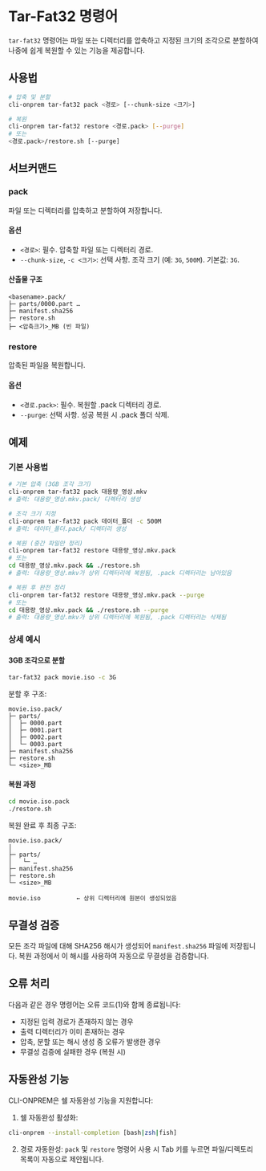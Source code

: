 # Tar-Fat32 명령어

`tar-fat32` 명령어는 파일 또는 디렉터리를 압축하고 지정된 크기의 조각으로 분할하여 나중에 쉽게 복원할 수 있는 기능을 제공합니다.

## 사용법

```bash
# 압축 및 분할
cli-onprem tar-fat32 pack <경로> [--chunk-size <크기>]

# 복원
cli-onprem tar-fat32 restore <경로.pack> [--purge]
# 또는
<경로.pack>/restore.sh [--purge]
```

## 서브커맨드

### pack

파일 또는 디렉터리를 압축하고 분할하여 저장합니다.

#### 옵션

- `<경로>`: 필수. 압축할 파일 또는 디렉터리 경로.
- `--chunk-size`, `-c <크기>`: 선택 사항. 조각 크기 (예: `3G`, `500M`). 기본값: `3G`.

#### 산출물 구조

```
<basename>.pack/
├─ parts/0000.part …
├─ manifest.sha256
├─ restore.sh
├─ <압축크기>_MB (빈 파일)
```

### restore

압축된 파일을 복원합니다.

#### 옵션

- `<경로.pack>`: 필수. 복원할 .pack 디렉터리 경로.
- `--purge`: 선택 사항. 성공 복원 시 .pack 폴더 삭제.

## 예제

### 기본 사용법

```bash
# 기본 압축 (3GB 조각 크기)
cli-onprem tar-fat32 pack 대용량_영상.mkv
# 출력: 대용량_영상.mkv.pack/ 디렉터리 생성

# 조각 크기 지정
cli-onprem tar-fat32 pack 데이터_폴더 -c 500M
# 출력: 데이터_폴더.pack/ 디렉터리 생성

# 복원 (중간 파일만 정리)
cli-onprem tar-fat32 restore 대용량_영상.mkv.pack
# 또는
cd 대용량_영상.mkv.pack && ./restore.sh
# 출력: 대용량_영상.mkv가 상위 디렉터리에 복원됨, .pack 디렉터리는 남아있음

# 복원 후 완전 정리
cli-onprem tar-fat32 restore 대용량_영상.mkv.pack --purge
# 또는
cd 대용량_영상.mkv.pack && ./restore.sh --purge
# 출력: 대용량_영상.mkv가 상위 디렉터리에 복원됨, .pack 디렉터리는 삭제됨
```

### 상세 예시

#### 3GB 조각으로 분할

```bash
tar-fat32 pack movie.iso -c 3G
```

분할 후 구조:

```
movie.iso.pack/
├─ parts/
│  ├─ 0000.part
│  ├─ 0001.part
│  ├─ 0002.part
│  └─ 0003.part
├─ manifest.sha256
├─ restore.sh
└─ <size>_MB
```

#### 복원 과정

```bash
cd movie.iso.pack
./restore.sh
```

복원 완료 후 최종 구조:

```
movie.iso.pack/
│
├─ parts/
│   └─ …
├─ manifest.sha256
├─ restore.sh
└─ <size>_MB

movie.iso          ← 상위 디렉터리에 원본이 생성되었음
```

## 무결성 검증

모든 조각 파일에 대해 SHA256 해시가 생성되어 `manifest.sha256` 파일에 저장됩니다. 복원 과정에서 이 해시를 사용하여 자동으로 무결성을 검증합니다.

## 오류 처리

다음과 같은 경우 명령어는 오류 코드(1)와 함께 종료됩니다:
- 지정된 입력 경로가 존재하지 않는 경우
- 출력 디렉터리가 이미 존재하는 경우
- 압축, 분할 또는 해시 생성 중 오류가 발생한 경우
- 무결성 검증에 실패한 경우 (복원 시)

## 자동완성 기능

CLI-ONPREM은 쉘 자동완성 기능을 지원합니다:

1. 쉘 자동완성 활성화:
```bash
cli-onprem --install-completion [bash|zsh|fish]
```

2. 경로 자동완성:
`pack` 및 `restore` 명령어 사용 시 Tab 키를 누르면 파일/디렉토리 목록이 자동으로 제안됩니다.
